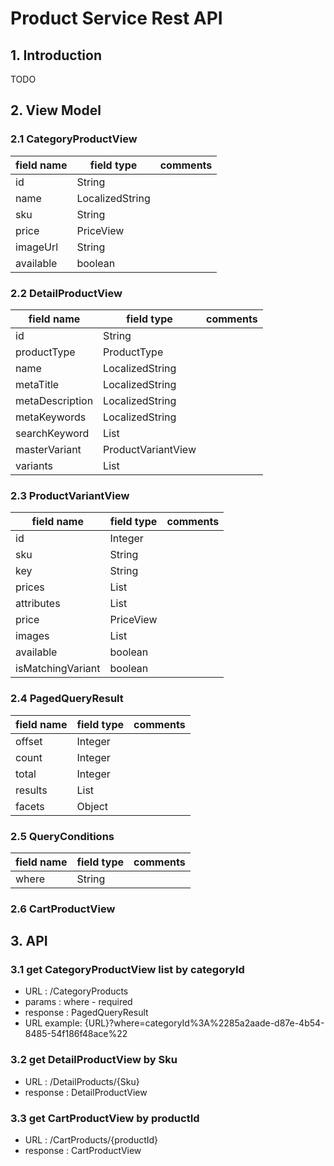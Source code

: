 # Product Service Rest API

## 1. Introduction

TODO

## 2. View Model

### 2.1 CategoryProductView
| field name | field type | comments |
|----|----|----|
| id | String | |
| name | LocalizedString | |
| sku | String | |
| price | PriceView | | 
| imageUrl | String | |
| available | boolean | |

### 2.2 DetailProductView
| field name | field type | comments |
|----|----|----|
| id | String | |
| productType | ProductType | |
| name | LocalizedString | |
| metaTitle | LocalizedString | |
| metaDescription | LocalizedString | | 
| metaKeywords | LocalizedString | |
| searchKeyword | List<SearchKeyword> | |
| masterVariant | ProductVariantView | |
| variants | List<ProductVariantView> | |

### 2.3 ProductVariantView

| field name | field type | comments |
|----|----|----|
| id | Integer | |
| sku | String | |
| key | String | |
| prices | List<PriceView> | |
| attributes | List<AttributeView> | | 
| price | PriceView | | 
| images | List<ImageView> | |
| available | boolean | |
| isMatchingVariant| boolean | |

### 2.4 PagedQueryResult

| field name | field type | comments | 
|-----|-----|-----|
| offset | Integer | |
| count | Integer | |
| total | Integer | |
| results | List<T> | |
| facets | Object | |

### 2.5 QueryConditions

| field name | field type | comments | 
|-----|-----|-----|
| where | String | |

### 2.6 CartProductView



## 3. API

### 3.1 get CategoryProductView list by categoryId

* URL : /CategoryProducts
* params : where - required
* response : PagedQueryResult<CategoryProductView>
* URL example: {URL}?where=categoryId%3A%2285a2aade-d87e-4b54-8485-54f186f48ace%22

### 3.2 get DetailProductView by Sku

* URL : /DetailProducts/{Sku}
* response : DetailProductView  
  
  
### 3.3 get CartProductView by productId
  
* URL : /CartProducts/{productId}
* response : CartProductView
